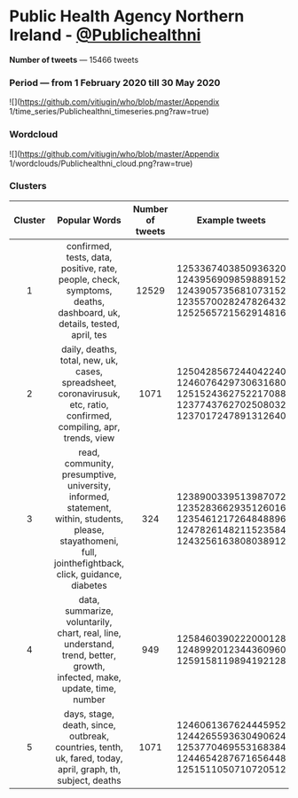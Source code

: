 # Public Health Agency Northern Ireland - [@Publichealthni](https://twitter.com/Publichealthni)

**Number of tweets** — 15466 tweets



### Period — from 1 February 2020 till 30 May 2020



![](https://github.com/vitiugin/who/blob/master/Appendix 1/time_series/Publichealthni_timeseries.png?raw=true)



### Wordcloud

![](https://github.com/vitiugin/who/blob/master/Appendix 1/wordclouds/Publichealthni_cloud.png?raw=true)



### Clusters

| **Cluster** |                      **Popular Words**                       | **Number of tweets** | **Example tweets**                                          |
| :---------: | :----------------------------------------------------------: | :------------------: | ------------------------------------------------------------ |
|      1      | confirmed, tests, data, positive, rate, people, check, symptoms, deaths, dashboard, uk, details, tested, april, tes |        12529        | 1253367403850936320<br />1243956909859889152<br />1243905735681073152<br />1235570028247826432<br />1252565721562914816 |
|      2      | daily, deaths, total, new, uk, cases, spreadsheet, coronavirusuk, etc, ratio, confirmed, compiling, apr, trends, view |        1071         | 1250428567244042240<br />1246076429730631680<br />1251524362752217088<br />1237743762702508032<br />1237017247891312640 |
|      3      | read, community, presumptive, university, informed, statement, within, students, please, stayathomeni, full, jointhefightback, click, guidance, diabetes |       324         | 1238900339513987072<br />1235283662935126016<br />1235461217264848896<br />1247826148211523584<br />1243256163808038912 |
|      4      | data, summarize, voluntarily, chart, real, line, understand, trend, better, growth, infected, make, update, time, number |         949          | 1258460390222000128<br />1248992012344360960<br />1259158119894192128 |
|      5      | days, stage, death, since, outbreak, countries, tenth, uk, fared, today, april, graph, th, subject, deaths |        1071         | 1246061367624445952<br />1244265593630490624<br />1253770469553168384<br />1244654287671656448<br />1251511050710720512 |

